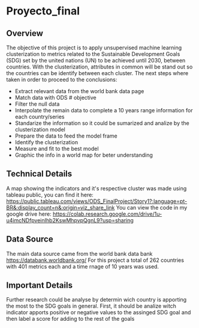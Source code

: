 # Proyecto_final

## Overview

The objective of this project is to apply unsupervised machine learning clusterization to metrics related to the Sustainable Development Goals (SDG) set by the united nations (UN) to be achieved until 2030, between countries. With the clusterization, attributes in common will be stand out so the countries can be identify between each cluster.
The next steps where taken in order to proceed to the conclusions:
  * Extract relevant data from the world bank data page
  * Match data with ODS # objective 
  * Filter the null data
  * Interpolate the remain data to complete a 10 years range information for each country/series
  * Standarize the information so it could be sumarized and analize by the clusterization model 
  * Prepare the data to feed the model frame
  * Identify the clusterization 
  * Measure and fit to the best model
  * Graphic the info in a world map for beter understanding

## Technical Details

A map showing the indicators and it's respective cluster was made using tableau public, you can find it here:
https://public.tableau.com/views/ODS_FinalProject/Story1?:language=pt-BR&:display_count=n&:origin=viz_share_link
You can view the code in my google drive here:
https://colab.research.google.com/drive/1u-u4imcNDfpveinIhb2KswMhpvpQgnL9?usp=sharing
## Data Source

The main data source came from the world bank data bank https://databank.worldbank.org/
For this project a total of 262 countries with 401 metrics each and a time rnage of 10 years was used.

## Important Details
Further research could be analyse by determin wich country is apporting the most to the SDG goals in general. First, it should be analize witch indicator apports positive or negative values to the assinged SDG goal and then label a score for adding to the rest of the goals
